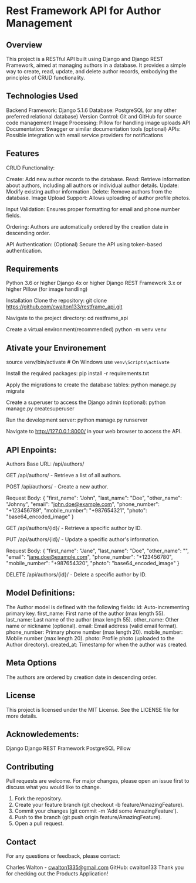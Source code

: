 # Rest Framework API for Author Management

## Overview

This project is a RESTful API built using Django and Django REST Framework, aimed at managing authors in a database. It provides a simple way to create, read, update, and delete author records, embodying the principles of CRUD functionality.

## Technologies Used

Backend Framework: Django 5.1.6
Database: PostgreSQL (or any other preferred relational database)
Version Control: Git and GitHub for source code management
Image Processing: Pillow for handling image uploads
API Documentation: Swagger or similar documentation tools (optional)
APIs: Possible integration with email service providers for notifications

## Features

CRUD Functionality:

Create: Add new author records to the database.
Read: Retrieve information about authors, including all authors or individual author details.
Update: Modify existing author information.
Delete: Remove authors from the database.
Image Upload Support: Allows uploading of author profile photos.

Input Validation: Ensures proper formatting for email and phone number fields.

Ordering: Authors are automatically ordered by the creation date in descending order.

API Authentication: (Optional) Secure the API using token-based authentication.

## Requirements

Python 3.6 or higher
Django 4x or higher
Django REST Framework 3.x or higher
Pillow (for image handling)

Installation
Clone the repository:
git clone https://github.com/cwalton133/restframe_api.git

Navigate to the project directory:
cd restframe_api

Create a virtual environment(recommended)
python -m venv venv

## Ativate your Environement

source venv/bin/activate # On Windows use
`venv\Scripts\activate`

Install the required packages:
pip install -r requirements.txt

Apply the migrations to create the database tables:
python manage.py migrate

Create a superuser to access the Django admin (optional):
python manage.py createsuperuser

Run the development server:
python manage.py runserver

Navigate to http://127.0.0.1:8000/ in your web browser to access the API.

## API Enpoints:

Authors
Base URL: /api/authors/

GET /api/authors/ - Retrieve a list of all authors.

POST /api/authors/ - Create a new author.

Request Body:
{
"first_name": "John",
"last_name": "Doe",
"other_name": "Johnny",
"email": "john.doe@example.com",
"phone_number": "+123456789",
"mobile_number": "+987654321",
"photo": "base64_encoded_image"
}

GET /api/authors/{id}/ - Retrieve a specific author by ID.

PUT /api/authors/{id}/ - Update a specific author's information.

Request Body:
{
"first_name": "Jane",
"last_name": "Doe",
"other_name": "",
"email": "jane.doe@example.com",
"phone_number": "+123456780",
"mobile_number": "+987654320",
"photo": "base64_encoded_image"
}

DELETE /api/authors/{id}/ - Delete a specific author by ID.

## Model Definitions:

The Author model is defined with the following fields:
id: Auto-incrementing primary key.
first_name: First name of the author (max length 55).
last_name: Last name of the author (max length 55).
other_name: Other name or nickname (optional).
email: Email address (valid email format).
phone_number: Primary phone number (max length 20).
mobile_number: Mobile number (max length 20).
photo: Profile photo (uploaded to the Author directory).
created_at: Timestamp for when the author was created.

## Meta Options

The authors are ordered by creation date in descending order.

## License

This project is licensed under the MIT License. See the LICENSE file for more details.

## Acknowledements:

Django
Django REST Framework
PostgreSQL
Pillow

## Contributing

Pull requests are welcome. For major changes, please open an issue first to discuss what you would like to change.

1. Fork the repository.
2. Create your feature branch (git checkout -b feature/AmazingFeature).
3. Commit your changes (git commit -m 'Add some AmazingFeature').
4. Push to the branch (git push origin feature/AmazingFeature).
5. Open a pull request.

## Contact

For any questions or feedback, please contact:

Charles Walton - cwalton1335@gmail.com
GitHub: cwalton133
Thank you for checking out the Products Application!
